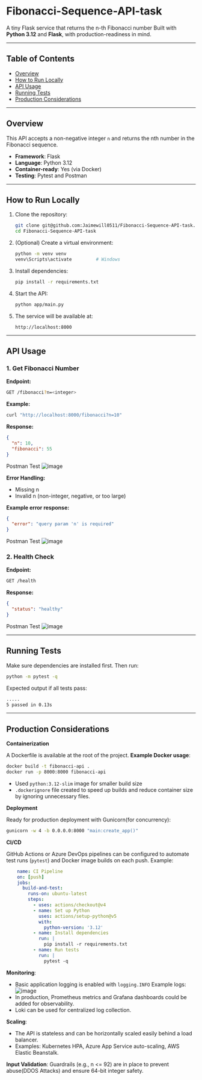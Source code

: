 ﻿# Fibonacci-Sequence-API-task
A tiny Flask service that returns the n-th Fibonacci number 
Built with **Python 3.12** and **Flask**, with production-readiness in mind.

---

## Table of Contents
- [Overview](#overview)
- [How to Run Locally](#how-to-run-locally)
- [API Usage](#api-usage)
- [Running Tests](#running-tests)
- [Production Considerations](#production-considerations)

---

## Overview

This API accepts a non-negative integer `n` and returns the nth number in the Fibonacci sequence.  
- **Framework**: Flask
- **Language**: Python 3.12
- **Container-ready**: Yes (via Docker)
- **Testing**: Pytest and Postman

---

## How to Run Locally

1. Clone the repository:
    ```bash
    git clone git@github.com:Jaimewill0511/Fibonacci-Sequence-API-task.git
    cd Fibonacci-Sequence-API-task
    ```

2. (Optional) Create a virtual environment:
    ```bash
    python -m venv venv
    venv\Scripts\activate         # Windows
    ```

3. Install dependencies:
    ```bash
    pip install -r requirements.txt
    ```

4. Start the API:
    ```bash
    python app/main.py
    ```

5. The service will be available at:
    ```
    http://localhost:8000
    ```

---

## API Usage

### 1. Get Fibonacci Number
**Endpoint:**
```bash
GET /fibonacci?n=<integer>
```
**Example:**
```bash
curl "http://localhost:8000/fibonacci?n=10"
```
**Response:**
```json
{
  "n": 10,
  "fibonacci": 55
}
```
Postman Test
![image](https://github.com/user-attachments/assets/f05c7a3a-b7e5-4319-8a25-44185def02e2)




**Error Handling:**
- Missing n 
- Invalid n (non-integer, negative, or too large)
  
**Example error response:**
```json
{
  "error": "query param 'n' is required"
}
```
Postman Test
![image](https://github.com/user-attachments/assets/cefdc2bc-2b4d-4ffa-bda2-c4a81345b4f8)


### 2. Health Check
**Endpoint:**
```bash
GET /health
```
**Response:**
```json
{
  "status": "healthy"
}
```
Postman Test
![image](https://github.com/user-attachments/assets/3683aa0a-089f-4865-afa5-3f0e8d795322)

---
## Running Tests 
Make sure dependencies are installed first.
Then run:
```bash
python -m pytest -q
```
Expected output if all tests pass:
```bash
.....                                                                                                      [100%]
5 passed in 0.13s
```
---
## Production Considerations


**Containerization**

A Dockerfile is available at the root of the project.
**Example Docker usage**:
```bash
docker build -t fibonacci-api .
docker run -p 8000:8000 fibonacci-api
```
- Used `python:3.12-slim` image for smaller build size
- `.dockerignore` file created to speed up builds and reduce container size by ignoring unnecessary files.


**Deployment**

Ready for production deployment with Gunicorn(for concurrency): 
```bash
gunicorn -w 4 -b 0.0.0.0:8000 "main:create_app()"
```

**CI/CD**

GitHub Actions or Azure DevOps pipelines can be configured to automate test runs (`pytest`) and Docker image builds on each push.
Example:
```yaml
    name: CI Pipeline
    on: [push]
    jobs:
      build-and-test:
        runs-on: ubuntu-latest
        steps:
          - uses: actions/checkout@v4
          - name: Set up Python
            uses: actions/setup-python@v5
            with:
              python-version: '3.12'
          - name: Install dependencies
            run: |
              pip install -r requirements.txt
          - name: Run tests
            run: |
              pytest -q

```

**Monitoring**: 

- Basic application logging is enabled with `logging.INFO`
  Example logs:
  ![image](https://github.com/user-attachments/assets/d1030daa-6100-46ae-b95e-ac3990fbe028)
- In production, Prometheus metrics and Grafana dashboards could be added for observability.
- Loki can be used for centralized log collection.

**Scaling**: 
- The API is stateless and can be horizontally scaled easily behind a load balancer.
- Examples: Kubernetes HPA, Azure App Service auto-scaling, AWS Elastic Beanstalk.


**Input Validation**: Guardrails (e.g., n <= 92) are in place to prevent abuse(DDOS Attacks) and ensure 64-bit integer safety.

